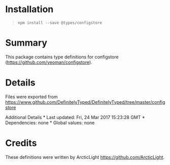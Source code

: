 Installation
============

> `npm install --save @types/configstore`

Summary
=======

This package contains type definitions for configstore (https://github.com/yeoman/configstore).

Details
=======

Files were exported from https://www.github.com/DefinitelyTyped/DefinitelyTyped/tree/master/configstore

Additional Details \* Last updated: Fri, 24 Mar 2017 15:23:28 GMT \* Dependencies: none \* Global values: none

Credits
=======

These definitions were written by ArcticLight <a href="https://github.com/ArcticLight" class="uri">https://github.com/ArcticLight</a>.
